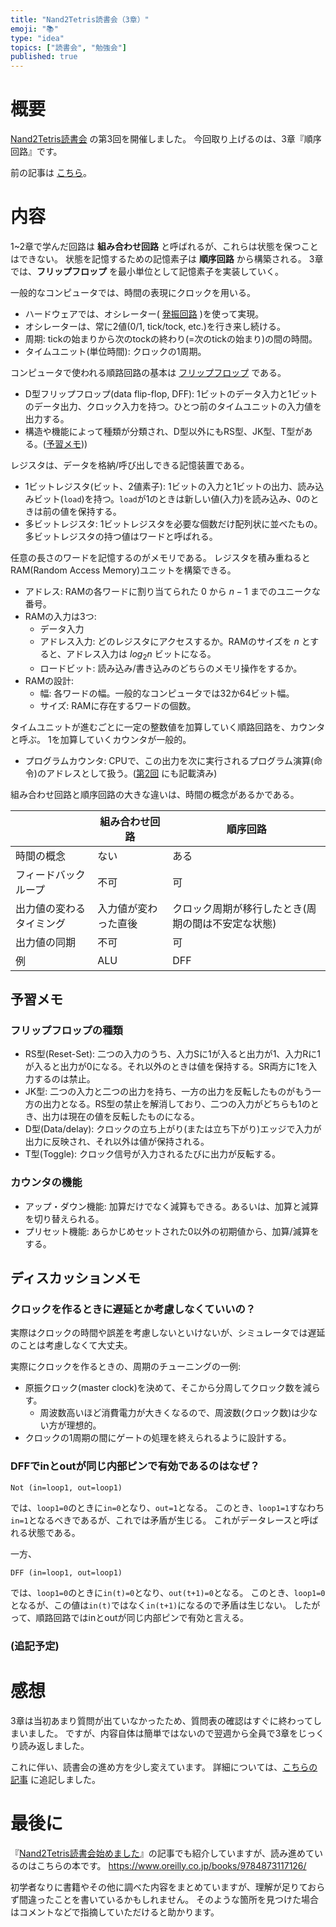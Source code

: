 ```yaml
---
title: "Nand2Tetris読書会（3章）"
emoji: "📚"
type: "idea"
topics: ["読書会", "勉強会"]
published: true
---
```


# 概要

[Nand2Tetris読書会](https://zenn.dev/tomom1_s/articles/nand2tetris-00) の第3回を開催しました。
今回取り上げるのは、3章『順序回路』です。

前の記事は [こちら](https://zenn.dev/tomom1_s/articles/nand2tetris-02)。

# 内容

1~2章で学んだ回路は **組み合わせ回路** と呼ばれるが、これらは状態を保つことはできない。
状態を記憶するための記憶素子は **順序回路** から構築される。
3章では、**フリップフロップ** を最小単位として記憶素子を実装していく。

一般的なコンピュータでは、時間の表現にクロックを用いる。
- ハードウェアでは、オシレーター( [発振回路](https://ja.wikipedia.org/wiki/発振回路) )を使って実現。
- オシレーターは、常に2値(0/1, tick/tock, etc.)を行き来し続ける。 
- 周期: tickの始まりから次のtockの終わり(=次のtickの始まり)の間の時間。
- タイムユニット(単位時間): クロックの1周期。

コンピュータで使われる順路回路の基本は [フリップフロップ](https://ja.wikipedia.org/wiki/フリップフロップ) である。
- D型フリップフロップ(data flip-flop, DFF): 1ビットのデータ入力と1ビットのデータ出力、クロック入力を持つ。ひとつ前のタイムユニットの入力値を出力する。
- 構造や機能によって種類が分類され、D型以外にもRS型、JK型、T型がある。([予習メモ](#フリップフロップの種類)))

レジスタは、データを格納/呼び出しできる記憶装置である。
- 1ビットレジスタ(ビット、2値素子): 1ビットの入力と1ビットの出力、読み込みビット(`load`)を持つ。`load`が1のときは新しい値(入力)を読み込み、0のときは前の値を保持する。
- 多ビットレジスタ: 1ビットレジスタを必要な個数だけ配列状に並べたもの。多ビットレジスタの持つ値はワードと呼ばれる。

任意の長さのワードを記憶するのがメモリである。
レジスタを積み重ねるとRAM(Random Access Memory)ユニットを構築できる。
- アドレス: RAMの各ワードに割り当てられた $0$ から $n-1$ までのユニークな番号。
- RAMの入力は3つ:
  - データ入力
  - アドレス入力: どのレジスタにアクセスするか。RAMのサイズを $n$ とすると、アドレス入力は $log{_2}{n}$ ビットになる。
  - ロードビット: 読み込み/書き込みのどちらのメモリ操作をするか。
- RAMの設計:
  - 幅: 各ワードの幅。一般的なコンピュータでは32か64ビット幅。
  - サイズ: RAMに存在するワードの個数。

タイムユニットが進むごとに一定の整数値を加算していく順路回路を、カウンタと呼ぶ。
1を加算していくカウンタが一般的。
- プログラムカウンタ: CPUで、この出力を次に実行されるプログラム演算(命令)のアドレスとして扱う。([第2回](./nand2tetris-01#インクリメンタ(1を加算)があるとなぜ便利？) にも記載済み)

組み合わせ回路と順序回路の大きな違いは、時間の概念があるかである。

|   | 組み合わせ回路 | 順序回路 |
|---|---|---|
| 時間の概念 | ない | ある |
| フィードバックループ | 不可 | 可 |
| 出力値の変わるタイミング | 入力値が変わった直後 | クロック周期が移行したとき(周期の間は不安定な状態) |
| 出力値の同期 | 不可 | 可 |
| 例 | ALU | DFF |

## 予習メモ

### フリップフロップの種類

- RS型(Reset-Set): 二つの入力のうち、入力Sに1が入ると出力が1、入力Rに1が入ると出力が0になる。それ以外のときは値を保持する。SR両方に1を入力するのは禁止。
- JK型: 二つの入力と二つの出力を持ち、一方の出力を反転したものがもう一方の出力となる。RS型の禁止を解消しており、二つの入力がどちらも1のとき、出力は現在の値を反転したものになる。
- D型(Data/delay): クロックの立ち上がり(または立ち下がり)エッジで入力が出力に反映され、それ以外は値が保持される。
- T型(Toggle): クロック信号が入力されるたびに出力が反転する。

### カウンタの機能

- アップ・ダウン機能: 加算だけでなく減算もできる。あるいは、加算と減算を切り替えられる。
- プリセット機能: あらかじめセットされた0以外の初期値から、加算/減算をする。

## ディスカッションメモ

### クロックを作るときに遅延とか考慮しなくていいの？

実際はクロックの時間や誤差を考慮しないといけないが、シミュレータでは遅延のことは考慮しなくて大丈夫。

実際にクロックを作るときの、周期のチューニングの一例:
- 原振クロック(master clock)を決めて、そこから分周してクロック数を減らす。
  - 周波数高いほど消費電力が大きくなるので、周波数(クロック数)は少ない方が理想的。
- クロックの1周期の間にゲートの処理を終えられるように設計する。

### DFFでinとoutが同じ内部ピンで有効であるのはなぜ？

```
Not (in=loop1, out=loop1)
```

では、`loop1=0`のときに`in=0`となり、`out=1`となる。
このとき、`loop1=1`すなわち`in=1`となるべきであるが、これでは矛盾が生じる。
これがデータレースと呼ばれる状態である。

一方、

```
DFF (in=loop1, out=loop1)
```

では、`loop1=0`のときに`in(t)=0`となり、`out(t+1)=0`となる。
このとき、`loop1=0`となるが、この値は`in(t)`ではなく`in(t+1)`になるので矛盾は生じない。
したがって、順路回路ではinとoutが同じ内部ピンで有効と言える。

### (追記予定)

# 感想

3章は当初あまり質問が出ていなかったため、質問表の確認はすぐに終わってしまいました。
ですが、内容自体は簡単ではないので翌週から全員で3章をじっくり読み返しました。

これに伴い、読書会の進め方を少し変えています。
詳細については、[こちらの記事](https://zenn.dev/tomom1_s/articles/nand2tetris-00#追記(2021/06/04)) に追記しました。

# 最後に

『[Nand2Tetris読書会始めました](https://zenn.dev/tomom1_s/articles/nand2tetris-00)』の記事でも紹介していますが、読み進めているのはこちらの本です。
https://www.oreilly.co.jp/books/9784873117126/

初学者なりに書籍やその他に調べた内容をまとめていますが、理解が足りておらず間違ったことを書いているかもしれません。
そのような箇所を見つけた場合はコメントなどで指摘していただけると助かります。

[comment]: <> (次の記事は [こちら]&#40;https://zenn.dev/tomom1_s/articles/nand2tetris-04&#41;。)
